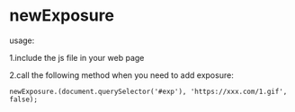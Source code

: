# newExposure

usage:

1.include the js file in your web page

2.call the following method when you need to add exposure:

    newExposure.(document.querySelector('#exp'), 'https://xxx.com/1.gif', false);
